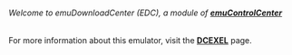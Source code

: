 ###### Welcome to emuDownloadCenter (EDC), a module of [**emuControlCenter**](https://github.com/PhoenixInteractiveNL/emuControlCenter/wiki/)

For more information about this emulator, visit the [**DCEXEL**](https://github.com/PhoenixInteractiveNL/emuDownloadCenter/wiki/Emulator-dcexel#menu) page.
